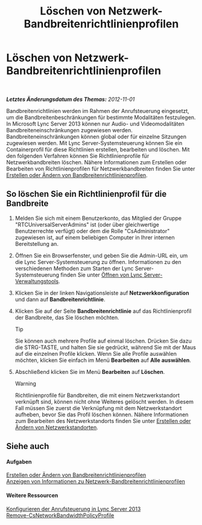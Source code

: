 ﻿---
title: Löschen von Netzwerk-Bandbreitenrichtlinienprofilen
TOCTitle: Löschen von Netzwerk-Bandbreitenrichtlinienprofilen
ms:assetid: 4d6beda8-6aa5-4d5e-8a07-363598f0e0c8
ms:mtpsurl: https://technet.microsoft.com/de-de/library/JJ688050(v=OCS.15)
ms:contentKeyID: 49890741
ms.date: 05/19/2016
mtps_version: v=OCS.15
ms.translationtype: HT
---

# Löschen von Netzwerk-Bandbreitenrichtlinienprofilen

 

_**Letztes Änderungsdatum des Themas:** 2012-11-01_

Bandbreitenrichtlinien werden im Rahmen der Anrufsteuerung eingesetzt, um die Bandbreitenbeschränkungen für bestimmte Modalitäten festzulegen. In Microsoft Lync Server 2013 können nur Audio- und Videomodalitäten Bandbreiteneinschränkungen zugewiesen werden. Bandbreiteneinschränkungen können global oder für einzelne Sitzungen zugewiesen werden. Mit Lync Server-Systemsteuerung können Sie ein Containerprofil für diese Richtlinien erstellen, bearbeiten und löschen. Mit den folgenden Verfahren können Sie Richtlinienprofile für Netzwerkbandbreiten löschen. Nähere Informationen zum Erstellen oder Bearbeiten von Richtlinienprofilen für Netzwerkbandbreiten finden Sie unter [Erstellen oder Ändern von Bandbreitenrichtlinienprofilen](lync-server-2013-creating-or-modifying-bandwidth-policy-profiles.md).

## So löschen Sie ein Richtlinienprofil für die Bandbreite

1.  Melden Sie sich mit einem Benutzerkonto, das Mitglied der Gruppe "RTCUniversalServerAdmins" ist (oder über gleichwertige Benutzerrechte verfügt) oder dem die Rolle "CsAdministrator" zugewiesen ist, auf einem beliebigen Computer in Ihrer internen Bereitstellung an.

2.  Öffnen Sie ein Browserfenster, und geben Sie die Admin-URL ein, um die Lync Server-Systemsteuerung zu öffnen. Informationen zu den verschiedenen Methoden zum Starten der Lync Server-Systemsteuerung finden Sie unter [Öffnen von Lync Server-Verwaltungstools](lync-server-2013-open-lync-server-administrative-tools.md).

3.  Klicken Sie in der linken Navigationsleiste auf **Netzwerkkonfiguration** und dann auf **Bandbreitenrichtlinie**.

4.  Klicken Sie auf der Seite **Bandbreitenrichtlinie** auf das Richtlinienprofil der Bandbreite, das Sie löschen möchten.
    

    > [!TIP]
    > Sie können auch mehrere Profile auf einmal löschen. Drücken Sie dazu die STRG-TASTE, und halten Sie sie gedrückt, während Sie mit der Maus auf die einzelnen Profile klicken. Wenn Sie alle Profile auswählen möchten, klicken Sie einfach im Menü <STRONG>Bearbeiten</STRONG> auf <STRONG>Alle auswählen</STRONG>.



5.  Abschließend klicken Sie im Menü **Bearbeiten** auf **Löschen**.
    

    > [!WARNING]
    > Richtlinienprofile für Bandbreiten, die mit einem Netzwerkstandort verknüpft sind, können nicht ohne Weiteres gelöscht werden. In diesem Fall müssen Sie zuerst die Verknüpfung mit dem Netzwerkstandort aufheben, bevor Sie das Profil löschen können. Nähere Informationen zum Bearbeiten des Netzwerkstandorts finden Sie unter <A href="lync-server-2013-creating-or-modifying-network-sites.md">Erstellen oder Ändern von Netzwerkstandorten</A>.



## Siehe auch

#### Aufgaben

[Erstellen oder Ändern von Bandbreitenrichtlinienprofilen](lync-server-2013-creating-or-modifying-bandwidth-policy-profiles.md)  
[Anzeigen von Informationen zu Netzwerk-Bandbreitenrichtlinienprofilen](lync-server-2013-viewing-network-bandwidth-policy-profile-information.md)  

#### Weitere Ressourcen

[Konfigurieren der Anrufsteuerung in Lync Server 2013](lync-server-2013-configure-call-admission-control.md)  
[Remove-CsNetworkBandwidthPolicyProfile](remove-csnetworkbandwidthpolicyprofile.md)

